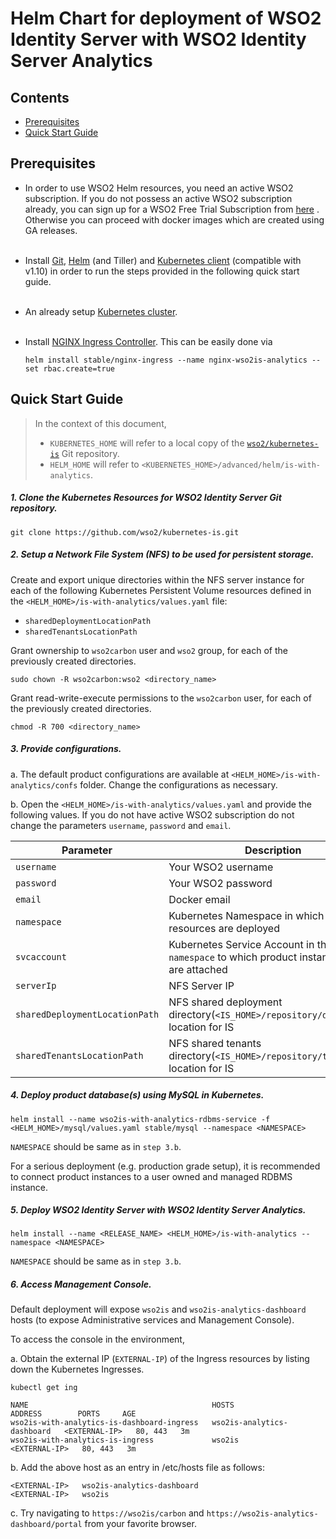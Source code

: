 # Helm Chart for deployment of WSO2 Identity Server with WSO2 Identity Server Analytics

## Contents

* [Prerequisites](#prerequisites)
* [Quick Start Guide](#quick-start-guide)

## Prerequisites

* In order to use WSO2 Helm resources, you need an active WSO2 subscription. If you do not possess an active WSO2
  subscription already, you can sign up for a WSO2 Free Trial Subscription from [here](https://wso2.com/free-trial-subscription)
  . Otherwise you can proceed with docker images which are created using GA releases.<br><br>

* Install [Git](https://git-scm.com/book/en/v2/Getting-Started-Installing-Git), [Helm](https://github.com/kubernetes/helm/blob/master/docs/install.md)
(and Tiller) and [Kubernetes client](https://kubernetes.io/docs/tasks/tools/install-kubectl/) (compatible with v1.10) in order to run the 
steps provided in the following quick start guide.<br><br>

* An already setup [Kubernetes cluster](https://kubernetes.io/docs/setup/pick-right-solution/).<br><br>

* Install [NGINX Ingress Controller](https://kubernetes.github.io/ingress-nginx/deploy/). This can
 be easily done via 
  ```
  helm install stable/nginx-ingress --name nginx-wso2is-analytics --set rbac.create=true
  ```
  
## Quick Start Guide
>In the context of this document, <br>
>* `KUBERNETES_HOME` will refer to a local copy of the [`wso2/kubernetes-is`](https://github.com/wso2/kubernetes-is/)
Git repository. <br>
>* `HELM_HOME` will refer to `<KUBERNETES_HOME>/advanced/helm/is-with-analytics`. <br>

##### 1. Clone the Kubernetes Resources for WSO2 Identity Server Git repository.

```
git clone https://github.com/wso2/kubernetes-is.git
```

##### 2. Setup a Network File System (NFS) to be used for persistent storage.

Create and export unique directories within the NFS server instance for each of the following Kubernetes Persistent Volume
resources defined in the `<HELM_HOME>/is-with-analytics/values.yaml` file:

* `sharedDeploymentLocationPath`
* `sharedTenantsLocationPath`

Grant ownership to `wso2carbon` user and `wso2` group, for each of the previously created directories.

  ```
  sudo chown -R wso2carbon:wso2 <directory_name>
  ```

Grant read-write-execute permissions to the `wso2carbon` user, for each of the previously created directories.

  ```
  chmod -R 700 <directory_name>
  ```

##### 3. Provide configurations.

a. The default product configurations are available at `<HELM_HOME>/is-with-analytics/confs` folder. Change the
configurations as necessary.

b. Open the `<HELM_HOME>/is-with-analytics/values.yaml` and provide the following values. If you do not have active 
WSO2 subscription do not change the parameters `username`, `password` and `email`.

| Parameter                       | Description                                                                               |
|---------------------------------|-------------------------------------------------------------------------------------------|
| `username`                      | Your WSO2 username                                                                        |
| `password`                      | Your WSO2 password                                                                        |
| `email`                         | Docker email                                                                              |
| `namespace`                     | Kubernetes Namespace in which the resources are deployed                                  |
| `svcaccount`                    | Kubernetes Service Account in the `namespace` to which product instance pods are attached |
| `serverIp`                      | NFS Server IP                                                                             |
| `sharedDeploymentLocationPath`  | NFS shared deployment directory(`<IS_HOME>/repository/deployment`) location for IS       |
| `sharedTenantsLocationPath`     | NFS shared tenants directory(`<IS_HOME>/repository/tenants`) location for IS             |




##### 4. Deploy product database(s) using MySQL in Kubernetes.

```
helm install --name wso2is-with-analytics-rdbms-service -f <HELM_HOME>/mysql/values.yaml stable/mysql --namespace <NAMESPACE>
```

`NAMESPACE` should be same as in `step 3.b`.

For a serious deployment (e.g. production grade setup), it is recommended to connect product instances to a user owned and managed RDBMS instance.

##### 5. Deploy WSO2 Identity Server with WSO2 Identity Server Analytics.

```
helm install --name <RELEASE_NAME> <HELM_HOME>/is-with-analytics --namespace <NAMESPACE>
```

`NAMESPACE` should be same as in `step 3.b`.

##### 6. Access Management Console.

Default deployment will expose `wso2is` and `wso2is-analytics-dashboard` hosts (to expose Administrative services and Management Console).

To access the console in the environment,

a. Obtain the external IP (`EXTERNAL-IP`) of the Ingress resources by listing down the Kubernetes Ingresses.

```
kubectl get ing
```

```
NAME                                         HOSTS                         ADDRESS        PORTS     AGE
wso2is-with-analytics-is-dashboard-ingress   wso2is-analytics-dashboard   <EXTERNAL-IP>   80, 443   3m
wso2is-with-analytics-is-ingress             wso2is                       <EXTERNAL-IP>   80, 443   3m
``` 

b. Add the above host as an entry in /etc/hosts file as follows:

```
<EXTERNAL-IP>	wso2is-analytics-dashboard
<EXTERNAL-IP>	wso2is
```

c. Try navigating to `https://wso2is/carbon` and `https://wso2is-analytics-dashboard/portal` from your favorite browser.

